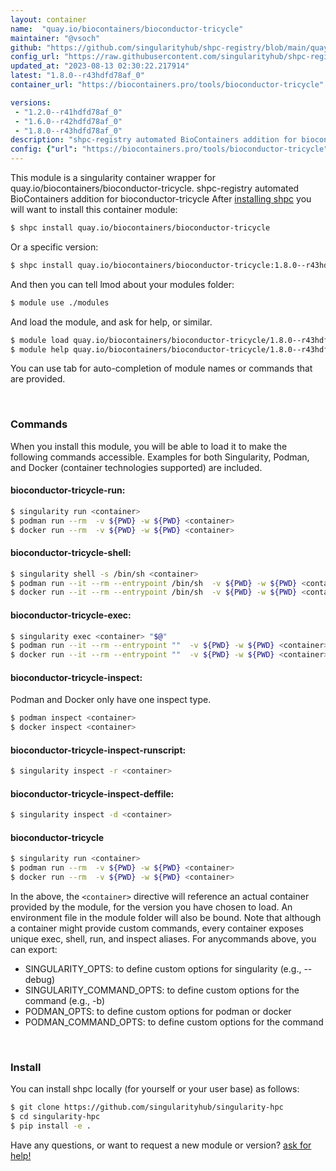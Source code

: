 ```yaml
---
layout: container
name:  "quay.io/biocontainers/bioconductor-tricycle"
maintainer: "@vsoch"
github: "https://github.com/singularityhub/shpc-registry/blob/main/quay.io/biocontainers/bioconductor-tricycle/container.yaml"
config_url: "https://raw.githubusercontent.com/singularityhub/shpc-registry/main/quay.io/biocontainers/bioconductor-tricycle/container.yaml"
updated_at: "2023-08-13 02:30:22.217914"
latest: "1.8.0--r43hdfd78af_0"
container_url: "https://biocontainers.pro/tools/bioconductor-tricycle"

versions:
 - "1.2.0--r41hdfd78af_0"
 - "1.6.0--r42hdfd78af_0"
 - "1.8.0--r43hdfd78af_0"
description: "shpc-registry automated BioContainers addition for bioconductor-tricycle"
config: {"url": "https://biocontainers.pro/tools/bioconductor-tricycle", "maintainer": "@vsoch", "description": "shpc-registry automated BioContainers addition for bioconductor-tricycle", "latest": {"1.8.0--r43hdfd78af_0": "sha256:41873dc934bf14659dd0057dfbae8c4a9a60c55df7b6323a5f591f4133e6a14c"}, "tags": {"1.2.0--r41hdfd78af_0": "sha256:d9c1dfbd26233cac9a36d1465e4deda7e1f0f4542130347cb74cc2a469d4b336", "1.6.0--r42hdfd78af_0": "sha256:0579e71acae079f25e69d724b130e9de75285d83827158f74a74a4d793c1389c", "1.8.0--r43hdfd78af_0": "sha256:41873dc934bf14659dd0057dfbae8c4a9a60c55df7b6323a5f591f4133e6a14c"}, "docker": "quay.io/biocontainers/bioconductor-tricycle"}
---
```


This module is a singularity container wrapper for quay.io/biocontainers/bioconductor-tricycle.
shpc-registry automated BioContainers addition for bioconductor-tricycle
After [installing shpc](#install) you will want to install this container module:


```bash
$ shpc install quay.io/biocontainers/bioconductor-tricycle
```

Or a specific version:

```bash
$ shpc install quay.io/biocontainers/bioconductor-tricycle:1.8.0--r43hdfd78af_0
```

And then you can tell lmod about your modules folder:

```bash
$ module use ./modules
```

And load the module, and ask for help, or similar.

```bash
$ module load quay.io/biocontainers/bioconductor-tricycle/1.8.0--r43hdfd78af_0
$ module help quay.io/biocontainers/bioconductor-tricycle/1.8.0--r43hdfd78af_0
```

You can use tab for auto-completion of module names or commands that are provided.

<br>

### Commands

When you install this module, you will be able to load it to make the following commands accessible.
Examples for both Singularity, Podman, and Docker (container technologies supported) are included.

#### bioconductor-tricycle-run:

```bash
$ singularity run <container>
$ podman run --rm  -v ${PWD} -w ${PWD} <container>
$ docker run --rm  -v ${PWD} -w ${PWD} <container>
```

#### bioconductor-tricycle-shell:

```bash
$ singularity shell -s /bin/sh <container>
$ podman run --it --rm --entrypoint /bin/sh  -v ${PWD} -w ${PWD} <container>
$ docker run --it --rm --entrypoint /bin/sh  -v ${PWD} -w ${PWD} <container>
```

#### bioconductor-tricycle-exec:

```bash
$ singularity exec <container> "$@"
$ podman run --it --rm --entrypoint ""  -v ${PWD} -w ${PWD} <container> "$@"
$ docker run --it --rm --entrypoint ""  -v ${PWD} -w ${PWD} <container> "$@"
```

#### bioconductor-tricycle-inspect:

Podman and Docker only have one inspect type.

```bash
$ podman inspect <container>
$ docker inspect <container>
```

#### bioconductor-tricycle-inspect-runscript:

```bash
$ singularity inspect -r <container>
```

#### bioconductor-tricycle-inspect-deffile:

```bash
$ singularity inspect -d <container>
```



#### bioconductor-tricycle

```bash
$ singularity run <container>
$ podman run --rm  -v ${PWD} -w ${PWD} <container>
$ docker run --rm  -v ${PWD} -w ${PWD} <container>
```


In the above, the `<container>` directive will reference an actual container provided
by the module, for the version you have chosen to load. An environment file in the
module folder will also be bound. Note that although a container
might provide custom commands, every container exposes unique exec, shell, run, and
inspect aliases. For anycommands above, you can export:

 - SINGULARITY_OPTS: to define custom options for singularity (e.g., --debug)
 - SINGULARITY_COMMAND_OPTS: to define custom options for the command (e.g., -b)
 - PODMAN_OPTS: to define custom options for podman or docker
 - PODMAN_COMMAND_OPTS: to define custom options for the command

<br>

### Install

You can install shpc locally (for yourself or your user base) as follows:

```bash
$ git clone https://github.com/singularityhub/singularity-hpc
$ cd singularity-hpc
$ pip install -e .
```

Have any questions, or want to request a new module or version? [ask for help!](https://github.com/singularityhub/singularity-hpc/issues)